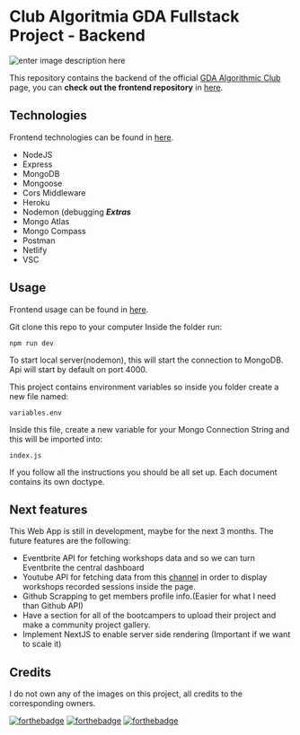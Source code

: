 # Club Algoritmia GDA Fullstack Project - Backend
![enter image description here](https://i.imgur.com/RZoXTcW.png)

  
This repository contains the backend of the official [GDA Algorithmic Club](https://github.com/Club-de-Algoritmia-GDA) page, you can **check out the frontend repository** in [here](https://github.com/S4ND1X/ClubAlgoritmiaReact).

##   Technologies
Frontend technologies can be found in [here](https://github.com/S4ND1X/ClubAlgoritmiaReact).
 - NodeJS
 - Express
 - MongoDB 
 - Mongoose
 - Cors Middleware
 - Heroku
 -  Nodemon (debugging
***Extras***
 - Mongo Atlas
 - Mongo Compass
 - Postman
 - Netlify
 - VSC
 
## Usage
Frontend usage can be found in [here](https://github.com/S4ND1X/ClubAlgoritmiaReact).

Git clone this repo to your computer
Inside the folder run:

    npm run dev
To start local server(nodemon), this will start the connection to MongoDB.
Api will start by default on port 4000.

This project contains environment variables so inside you folder create a new file named:

    variables.env
 Inside this file, create a new variable for your Mongo Connection String and this will be imported into:
 

    index.js
If you follow all the instructions you should be all set up.
Each document contains its own doctype.

## Next features
This Web App is still in development, maybe for the next 3 months. The future features are the following:

 - Eventbrite API for fetching workshops data and so we can turn Eventbrite the central dashboard
 - Youtube API for fetching data from this [channel](https://www.youtube.com/channel/UCD_B4-slyYz-qYK7BI6R4oA) in order to display workshops recorded sessions inside the page.
 - Github Scrapping to get members profile info.(Easier for what I need than Github API)
 - Have a section for all of the bootcampers to upload their project and make a community project gallery.
 - Implement NextJS to enable server side rendering (Important if we want to scale it)

## Credits
I do not own any of the images on this project, all credits to the corresponding owners.

[![forthebadge](https://forthebadge.com/images/badges/made-with-javascript.svg)](https://forthebadge.com) [![forthebadge](https://forthebadge.com/images/badges/built-with-swag.svg)](https://forthebadge.com)
[![forthebadge](https://forthebadge.com/images/badges/uses-badges.svg)](https://forthebadge.com)
